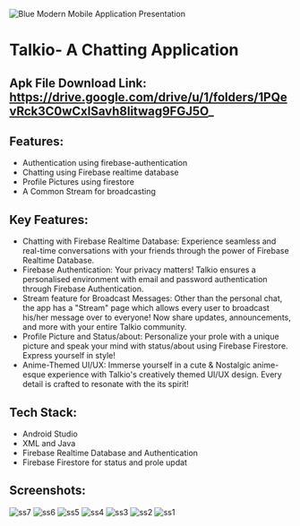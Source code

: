 ![Blue Modern Mobile Application Presentation](https://github.com/harshjoshi004/Talkio-ChattingApp/assets/138373025/2f03b44f-cb30-4270-b0c0-77bd6c1b234b)

# Talkio- A Chatting Application

## Apk File Download Link: https://drive.google.com/drive/u/1/folders/1PQevRck3C0wCxlSavh8litwag9FGJ5O_

## Features:
  - Authentication using firebase-authentication
  - Chatting using Firebase realtime database
  - Profile Pictures using firestore
  - A Common Stream for broadcasting
## Key Features:
 - Chatting with Firebase Realtime Database: Experience seamless and real-time conversations with your friends through the power of Firebase Realtime Database.
 - Firebase Authentication: Your privacy matters! Talkio ensures a personalised environment with email and password authentication through Firebase Authentication.
 - Stream feature for Broadcast Messages: Other than the personal chat, the app has a "Stream" page which allows every user to broadcast his/her message over to everyone! Now share updates, announcements, and more with your entire Talkio community.
 - Profile Picture and Status/about: Personalize your prole with a unique picture and speak your mind with status/about using Firebase Firestore. Express yourself in style!
 - Anime-Themed UI/UX: Immerse yourself in a cute & Nostalgic anime-esque experience with Talkio's creatively themed UI/UX design. Every detail is crafted to resonate with the its spirit!

## Tech Stack:
 - Android Studio
 - XML and Java
 - Firebase Realtime Database and Authentication
 - Firebase Firestore for status and prole updat
    
## Screenshots: 
![ss7](https://github.com/harshjoshi004/Talkio-ChattingApp/assets/138373025/86c422aa-038b-41a9-ba78-9eb768474822)
![ss6](https://github.com/harshjoshi004/Talkio-ChattingApp/assets/138373025/c3dd72c7-a7e8-4ab0-a62b-d77052437c7d)
![ss5](https://github.com/harshjoshi004/Talkio-ChattingApp/assets/138373025/043028d7-6980-47cf-9e64-aecebfee2c37)
![ss4](https://github.com/harshjoshi004/Talkio-ChattingApp/assets/138373025/863ac59a-9d1c-4811-b35b-484b805eba9c)
![ss3](https://github.com/harshjoshi004/Talkio-ChattingApp/assets/138373025/1ccb2651-2f63-42b6-abcb-be83dccce9e4)
![ss2](https://github.com/harshjoshi004/Talkio-ChattingApp/assets/138373025/79707d0b-fdbf-473d-8fb8-69727ae18e72)
![ss1](https://github.com/harshjoshi004/Talkio-ChattingApp/assets/138373025/3550d976-c4d4-47d9-9fa7-8877fbb483c8)





